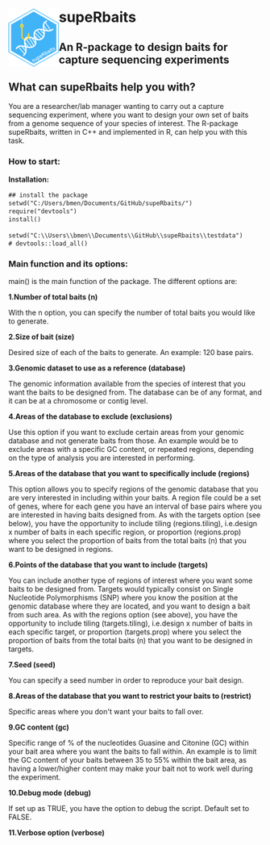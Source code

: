 # supeRbaits<img src="supeRbaits.png" align="left" width="100" />

## An R-package to design baits for capture sequencing experiments 

## What can supeRbaits help you with?
You are a researcher/lab manager wanting to carry out a capture sequencing experiment, where you want to design your own set of baits from a genome sequence of your species of interest. The R-package supeRbaits, written in C++ and implemented in R, can help you with this task.

### How to start:
**Installation:**
```
## install the package
setwd("C:/Users/bmen/Documents/GitHub/supeRbaits/")
require("devtools")
install()

setwd("C:\\Users\\bmen\\Documents\\GitHub\\supeRbaits\\testdata")
# devtools::load_all()
```

### Main function and its options:
main() is the main function of the package. The different options are:

**1.Number of total baits (n)**
 
 With the n option, you can specify the number of total baits you would like to generate.
 
**2.Size of bait (size)**

Desired size of each of the baits to generate. An example: 120 base pairs.
 
**3.Genomic dataset to use as a reference (database)**

The genomic information available from the species of interest that you want the baits to be designed from. The database can be of any format, and it can be at a chromosome or contig level. 

**4.Areas of the database to exclude (exclusions)**

Use this option if you want to exclude certain areas from your genomic database and not generate baits from those. An example would be to exclude areas with a specific GC content, or repeated regions, depending on the type of analysis you are interested in performing. 

**5.Areas of the database that you want to specifically include (regions)**

This option allows you to specify regions of the genomic database that you are very interested in including within your baits. A region file could be a set of genes, where for each gene you have an interval of base pairs where you are interested in having baits designed from. As with the targets option (see below), you have the opportunity to include tiling (regions.tiling), i.e.design x number of baits in each specific region, or proportion (regions.prop) where you select the proportion of baits from the total baits (n) that you want to be designed in regions.

**6.Points of the database that you want to include (targets)**

You can include another type of regions of interest where you want some baits to be designed from. Targets would typically consist on Single Nucleotide Polymorphisms (SNP) where you know the position at the genomic database where they are located, and you want to design a bait from such area. As with the regions option (see above), you have the opportunity to include tiling (targets.tiling), i.e.design x number of baits in each specific target, or proportion (targets.prop) where you select the proportion of baits from the total baits (n) that you want to be designed in targets.

**7.Seed (seed)**

You can specify a seed number in order to reproduce your bait design. 

**8.Areas of the database that you want to restrict your baits to (restrict)**

Specific areas where you don't want your baits to fall over.

**9.GC content (gc)**

Specific range of % of the nucleotides Guasine and Citonine (GC) within your bait area where you want the baits to fall within. An example is to limit the GC content of your baits between 35 to 55% within the bait area, as having a lower/higher content may make your bait not to work well during the experiment.

**10.Debug mode (debug)**

If set up as TRUE, you have the option to debug the script. Default set to FALSE.

**11.Verbose option (verbose)**
